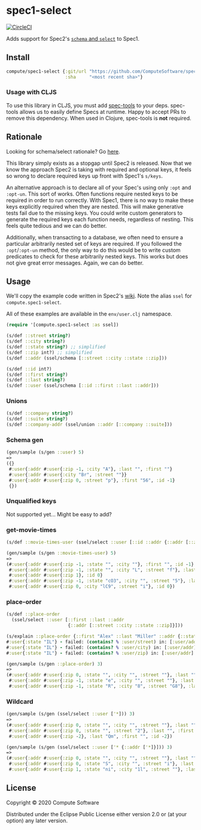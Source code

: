 # spec1-select 
[![CircleCI](https://circleci.com/gh/ComputeSoftware/spec1-select.svg?style=svg)](https://circleci.com/gh/ComputeSoftware/spec1-select)

Adds support for Spec2's [`schema` and `select`](https://github.com/clojure/spec-alpha2/wiki/Schema-and-select) to Spec1. 

## Install

```clojure
compute/spec1-select {:git/url "https://github.com/ComputeSoftware/spec1-select.git"
                      :sha     "<most recent sha>"}
```

### Usage with CLJS

To use this library in CLJS, you must add [spec-tools](https://github.com/metosin/spec-tools) to your deps. spec-tools allows us to easily define Specs at runtime. Happy to accept PRs to remove this dependency. When used in Clojure, spec-tools is **not** required.


## Rationale

Looking for schema/select rationale? Go [here](https://github.com/clojure/spec-alpha2/wiki/Schema-and-select). 

This library simply exists as a stopgap until Spec2 is released. Now that we know the approach Spec2 is taking with required and optional keys, it feels so wrong to declare required keys up front with Spec1's `s/keys`. 

An alternative approach is to declare all of your Spec's using only `:opt` and `:opt-un`. This sort of works. Often functions require nested keys to be required in order to run correctly. With Spec1, there is no way to make these keys explicitly required when they are nested. This will make generative tests fail due to the missing keys. You could write custom generators to generate the required keys each function needs, regardless of nesting. This feels quite tedious and we can do better. 

Additionally, when transacting to a database, we often need to ensure a particular arbitrarily nested set of keys are required. If you followed the `:opt`/`:opt-un` method, the only way to do this would be to write custom predicates to check for these arbitrarily nested keys. This works but does not give great error messages. Again, we can do better.

## Usage

We'll copy the example code written in Spec2's [wiki](https://github.com/clojure/spec-alpha2/wiki/Schema-and-select#schema-forms). Note the alias `ssel` for `compute.spec1-select`.

All of these examples are available in the `env/user.clj` namespace.

```clojure
(require '[compute.spec1-select :as ssel])

(s/def ::street string?)
(s/def ::city string?)
(s/def ::state string?) ;; simplified
(s/def ::zip int?) ;; simplified
(s/def ::addr (ssel/schema [::street ::city ::state ::zip]))

(s/def ::id int?)
(s/def ::first string?)
(s/def ::last string?)
(s/def ::user (ssel/schema [::id ::first ::last ::addr]))
```

### Unions 

```clojure
(s/def ::company string?)
(s/def ::suite string?)
(s/def ::company-addr (ssel/union ::addr [::company ::suite]))
```

### Schema gen

```clojure
(gen/sample (s/gen ::user) 5)
=>
({}
 #:user{:addr #:user{:zip -1, :city "A"}, :last "", :first ""}
 #:user{:addr #:user{:city "Br", :street ""}}
 #:user{:addr #:user{:zip 0, :street "p"}, :first "56", :id -1}
 {})
```

### Unqualified keys

Not supported yet... Might be easy to add?

### get-movie-times

```clojure
(s/def ::movie-times-user (ssel/select ::user [::id ::addr {::addr [::zip]}]))

(gen/sample (s/gen ::movie-times-user) 5)
=>
(#:user{:addr #:user{:zip -1, :state "", :city ""}, :first "", :id -1}
 #:user{:addr #:user{:zip -1, :state "", :city "L", :street "f"}, :last "", :first "", :id 0}
 #:user{:addr #:user{:zip 1}, :id 0}
 #:user{:addr #:user{:zip -1, :state "cO3", :city "", :street "5"}, :last "", :first "Y", :id 0}
 #:user{:addr #:user{:zip 0, :city "lC9", :street "i"}, :id 0})
```

### place-order

```clojure
(s/def ::place-order
  (ssel/select ::user [::first ::last ::addr
                       {::addr [::street ::city ::state ::zip]}]))
```


```clojure
(s/explain ::place-order {::first "Alex" ::last "Miller" ::addr {::state "IL"}})
#:user{:state "IL"} - failed: (contains? % :user/street) in: [:user/addr] at: [:user/addr] spec: :user/addr
#:user{:state "IL"} - failed: (contains? % :user/city) in: [:user/addr] at: [:user/addr] spec: :user/addr
#:user{:state "IL"} - failed: (contains? % :user/zip) in: [:user/addr] at: [:user/addr] spec: :user/addr
```


```clojure
(gen/sample (s/gen ::place-order) 3)
=>
(#:user{:addr #:user{:zip 0, :state "", :city "", :street ""}, :last "", :first ""}
 #:user{:addr #:user{:zip -1, :state "e", :city "", :street ""}, :last "", :first "Z", :id -1}
 #:user{:addr #:user{:zip -1, :state "R", :city "8", :street "G8"}, :last "X", :first "", :id 0})
```

### Wildcard

```clojure
(gen/sample (s/gen (ssel/select ::user ['*])) 3)
=>
(#:user{:addr #:user{:zip 0, :state "", :city "", :street ""}, :last "", :first "", :id 0}
 #:user{:addr #:user{:zip 0, :state "", :street "2"}, :last "", :first "0", :id -1}
 #:user{:addr #:user{:zip -2}, :last "Qm", :first "", :id -2})
```

```clojure
(gen/sample (s/gen (ssel/select ::user ['* {::addr ['*]}])) 3)
=>
(#:user{:addr #:user{:zip 0, :state "", :city "", :street ""}, :last "", :first "", :id 0}
 #:user{:addr #:user{:zip 0, :state "S", :city "", :street "i"}, :last "", :first "5", :id -1}
 #:user{:addr #:user{:zip 1, :state "ni", :city "1l", :street ""}, :last "C4", :first "fT", :id 1})
```

## License

Copyright © 2020 Compute Software

Distributed under the Eclipse Public License either version 2.0 or (at
your option) any later version.
